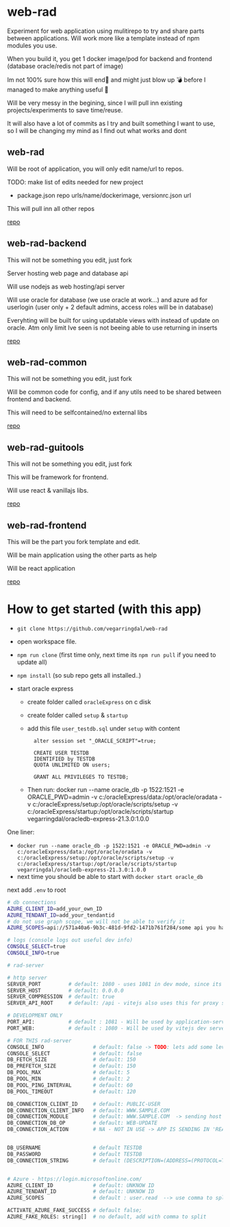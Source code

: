 # web-rad

Experiment for web application using mulitirepo to try and share parts between applications. Will work more like a
template instead of npm modules you use.

When you build it, you get 1 docker image/pod for backend and frontend (database oracle/redis not part of image)

Im not 100% sure how this will end🤪 and might just blow up 💣 before I managed to make anything useful 🤣

Will be very messy in the begining, since I will pull inn existing projects/experiments to save time/reuse.

It will also have a lot of commits as I try and built something I want to use, so I will be changing my mind as I find out what works and dont

## web-rad

Will be root of application, you will only edit name/url to repos.

TODO: make list of edits needed for new project

-   package.json repo urls/name/dockerimage, versionrc.json url

This will pull inn all other repos

[repo](https://github.com/vegarringdal/web-rad)

## web-rad-backend

This will not be something you edit, just fork

Server hosting web page and database api

Will use nodejs as web hosting/api server

Will use oracle for database (we use oracle at work...) and azure ad for userlogin (user only + 2 default admins, access roles will be in
database)

Everyhting will be built for using updatable views with instead of update on oracle. Atm only limit Ive seen is not
beeing able to use returning in inserts

[repo](https://github.com/vegarringdal/web-rad-backend)

## web-rad-common

This will not be something you edit, just fork

Will be common code for config, and if any utils need to be shared between frontend and backend.

This will need to be selfcontained/no external libs


[repo](https://github.com/vegarringdal/web-rad-common)

## web-rad-guitools

This will not be something you edit, just fork

This will be framework for frontend.

Will use react & vanillajs libs.

[repo](https://github.com/vegarringdal/web-rad-guitools)

## web-rad-frontend

This will be the part you fork template and edit.

Will be main application using the other parts as help

Will be react application

[repo](https://github.com/vegarringdal/web-rad-frontend)

# How to get started (with this app)

-   `git clone https://github.com/vegarringdal/web-rad`
-   open workspace file.
-   `npm run clone` (first time only, next time its `npm run pull` if you need to update all)
-   `npm install` (so sub repo gets all installed..)

-   start oracle express

    -   create folder called `oracleExpress` on c disk
    -   create folder called `setup` & `startup`
    -   add this file `user_testdb.sql` under `setup` with content

              alter session set "_ORACLE_SCRIPT"=true;

              CREATE USER TESTDB
              IDENTIFIED by TESTDB
              QUOTA UNLIMITED ON users;

              GRANT ALL PRIVILEGES TO TESTDB;

    -   Then run: docker run --name oracle_db -p 1522:1521 -e ORACLE_PWD=admin -v
        c:/oracleExpress/data:/opt/oracle/oradata -v c:/oracleExpress/setup:/opt/oracle/scripts/setup -v
        c:/oracleExpress/startup:/opt/oracle/scripts/startup vegarringdal/oracledb-express-21.3.0:1.0.0

One liner:

-   `docker run --name oracle_db -p 1522:1521 -e ORACLE_PWD=admin -v c:/oracleExpress/data:/opt/oracle/oradata -v c:/oracleExpress/setup:/opt/oracle/scripts/setup -v c:/oracleExpress/startup:/opt/oracle/scripts/startup vegarringdal/oracledb-express-21.3.0:1.0.0`
-   next time you should be able to start with `docker start oracle_db`

next add `.env` to root

```bash
# db connections
AZURE_CLIENT_ID=add_your_own_ID
AZURE_TENDANT_ID=add_your_tendantid
# do not use graph scope, we will not be able to verify it
AZURE_SCOPES=api://571a40a6-9b3c-481d-9fd2-1471b761f284/some api you have

# logs (console logs out useful dev info)
CONSOLE_SELECT=true
CONSOLE_INFO=true

```

```bash
# rad-server

# http server
SERVER_PORT         # default: 1080 - uses 1081 in dev mode, since its only API server
SERVER_HOST         # default: 0.0.0.0
SERVER_COMPRESSION  # default: true
SERVER_API_ROOT     # default: /api - vitejs also uses this for proxy settings

# DEVELOPMENT ONLY
PORT_API:           # default : 1081 - Will be used by application-server when it just a api server and vitejs
PORT_WEB:           # default : 1080 - Will be used by vitejs dev server

# FOR THIS rad-server
CONSOLE_INFO                # default: false -> TODO: lets add some levels
CONSOLE_SELECT              # default: false
DB_FETCH_SIZE               # default: 150
DB_PREFETCH_SIZE            # default: 150
DB_POOL_MAX                 # default: 5
DB_POOL_MIN                 # default: 2
DB_POOL_PING_INTERVAL       # default: 60
DB_POOL_TIMEOUT             # default: 120

DB_CONNECTION_CLIENT_ID     # default: PUBLIC-USER
DB_CONNECTION_CLIENT_INFO   # default: WWW.SAMPLE.COM
DB_CONNECTION_MODULE        # default: WWW.SAMPLE.COM  -> sending host name would be useful..
DB_CONNECTION_DB_OP         # default: WEB-UPDATE
DB_CONNECTION_ACTION        # NA - NOT IN USE -> APP IS SENDING IN 'READ' or 'MODIFY' so roles can be more limited


DB_USERNAME                 # default TESTDB
DB_PASSWORD                 # default TESTDB
DB_CONNECTION_STRING        # default (DESCRIPTION=(ADDRESS=(PROTOCOL=TCP)(HOST=localhost)(PORT=1522))(CONNECT_DATA=(SERVICE_NAME=xe)))


# Azure - https://login.microsoftonline.com/
AZURE_CLIENT_ID             # default: UNKNOW ID
AZURE_TENDANT_ID            # default: UNKNOW ID
AZURE_SCOPES                # default : user.read  --> use comma to split

ACTIVATE_AZURE_FAKE_SUCCESS # default false;
AZURE_FAKE_ROLES: string[]  # no default, add with comma to split



```

